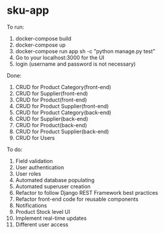 # sku-app

To run:
1. docker-compose build
2. docker-compose up
3. docker-compose run app sh -c "python manage.py test"
4. Go to your localhost:3000 for the UI
5. login (username and password is not necessary)

Done:
1. CRUD for Product Category(front-end)
2. CRUD for Supplier(front-end)
3. CRUD for Product(front-end)
4. CRUD for Product Supplier(front-end)
5. CRUD for Product Category(back-end)
6. CRUD for Supplier(back-end)
7. CRUD for Product(back-end)
8. CRUD for Product Supplier(back-end)
8. CRUD for Users

To do:
1. Field validation
2. User authentication
3. User roles
4. Automated database populating
5. Automated superuser creation
6. Refactor to follow Django REST Framework best practices
7. Refactor front-end code for reusable components
8. Notifications
9. Product Stock level UI
10. Implement real-time updates
11. Different user access
